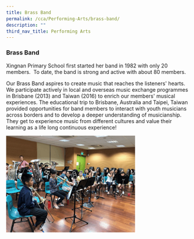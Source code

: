 ```yaml
---
title: Brass Band
permalink: /cca/Performing-Arts/brass-band/
description: ""
third_nav_title: Performing Arts
---
```

### Brass Band

Xingnan Primary School first started her band in 1982 with only 20 members.  To date, the band is strong and active with about 80 members.  

  

Our Brass Band aspires to create music that reaches the listeners' hearts.  We participate actively in local and overseas music exchange programmes in Brisbane (2013) and Taiwan (2016) to enrich our members' musical experiences. The educational trip to Brisbane, Australia and Taipei, Taiwan provided opportunities for band members to interact with youth musicians across borders and to develop a deeper understanding of musicianship. They get to experience music from different cultures and value their learning as a life long continuous experience!

<img src="/images/band.gif" style="width:70%">